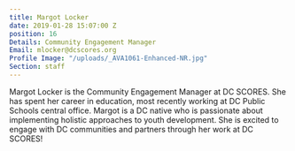 ```yaml
---
title: Margot Locker
date: 2019-01-28 15:07:00 Z
position: 16
Details: Community Engagement Manager
Email: mlocker@dcscores.org
Profile Image: "/uploads/_AVA1061-Enhanced-NR.jpg"
Section: staff
---
```


Margot Locker is the Community Engagement Manager at DC SCORES. She has spent her career in education, most recently working at DC Public Schools central office. Margot is a DC native who is passionate about implementing holistic approaches to youth development. She is excited to engage with DC communities and partners through her work at DC SCORES!